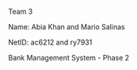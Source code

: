 Team 3


Name: Abia Khan and Mario Salinas 


NetID: ac6212 and ry7931


Bank Management System - Phase 2

